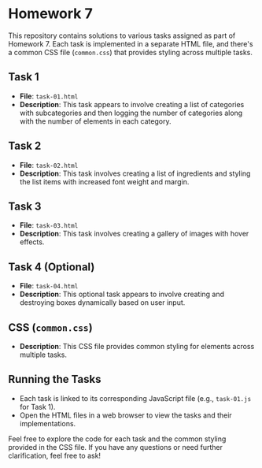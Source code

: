 # Homework 7

This repository contains solutions to various tasks assigned as part of Homework 7. Each task is implemented in a separate HTML file, and there's a common CSS file (`common.css`) that provides styling across multiple tasks.

## Task 1
- **File**: `task-01.html`
- **Description**: This task appears to involve creating a list of categories with subcategories and then logging the number of categories along with the number of elements in each category.

## Task 2
- **File**: `task-02.html`
- **Description**: This task involves creating a list of ingredients and styling the list items with increased font weight and margin.

## Task 3
- **File**: `task-03.html`
- **Description**: This task involves creating a gallery of images with hover effects.

## Task 4 (Optional)
- **File**: `task-04.html`
- **Description**: This optional task appears to involve creating and destroying boxes dynamically based on user input.

## CSS (`common.css`)
- **Description**: This CSS file provides common styling for elements across multiple tasks.

## Running the Tasks
- Each task is linked to its corresponding JavaScript file (e.g., `task-01.js` for Task 1).
- Open the HTML files in a web browser to view the tasks and their implementations.

Feel free to explore the code for each task and the common styling provided in the CSS file. If you have any questions or need further clarification, feel free to ask!
